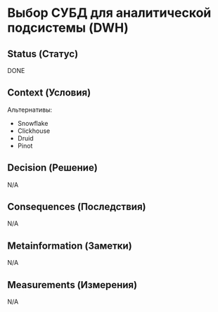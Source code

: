 # Выбор СУБД для аналитической подсистемы (DWH)

## Status (Статус)
DONE

## Context (Условия)
Альтернативы:
- Snowflake
- Clickhouse
- Druid
- Pinot

## Decision (Решение)
N/A

## Consequences (Последствия)
N/A

## Metainformation (Заметки)
N/A

## Measurements (Измерения)
N/A
